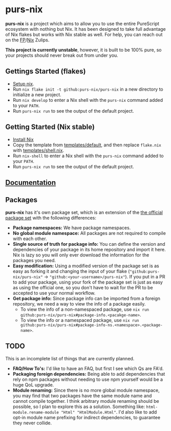 # purs-nix

**purs-nix** is a project which aims to allow you to use the entire PureScript ecosystem with nothing but Nix. It has been designed to take full advantage of Nix flakes but works with Nix stable as well. For help, you can reach out on the [FP](https://funprog.zulipchat.com/#narrow/stream/214955-PureScript)/[Nix](https://nixcommunity.zulipchat.com/#narrow/stream/285116-PureScript) Zulips.

**This project is currently unstable**, however, it is built to be 100% pure, so your projects should never break out from under you.

## Gettings Started (flakes)

- [Setup nix](docs/nix.md).
- Run `nix flake init -t github:purs-nix/purs-nix` in a new directory to initialize a new project.
- Run `nix develop` to enter a Nix shell with the `purs-nix` command added to your `PATH`.
- Run `purs-nix run` to see the output of the default project.

## Getting Started (Nix stable)

- [Install Nix](https://nixos.org/download.html#nix-quick-install)
- Copy the template from [templates/default](templates/default), and then replace `flake.nix` with [templates/shell.nix](templates/shell.nix).
- Run `nix-shell` to enter a Nix shell with the `purs-nix` command added to your `PATH`.
- Run `purs-nix run` to see the output of the default project.

## [Documentation](docs/README.md)

## Packages

**purs-nix** has it's own package set, which is an extension of the [the official package set](https://github.com/purescript/package-sets) with the following differences:
- **Package namespaces:** We have package namespaces.
- **No global module namespace:** All packages are not required to compile with each other.
- **Single source of truth for package info:** You can define the version and dependencies of your package in its home repository and import it here. Nix is lazy so you will only ever download the information for the packages you need.
- **Easy modification:** Using a modified version of the package set is as easy as forking it and changing the input of your flake (`"github:purs-nix/purs-nix"` -> `"github:<your-username>/purs-nix"`). If you put in a PR to add your package, using your fork of the package set is just as easy as using the official one, so you don't have to wait for the PR to be accepted to use your normal workflow.
- **Get package info:** Since package info can be imported from a foreign repository, we need a way to view the info of a package easily.
  - To view the info of a non-namespaced package, use `nix run github:purs-nix/purs-nix#package-info.<pacakge-name>`.
  - To view the info or a namespaced package, use `nix run github:purs-nix/purs-nix#package-info-ns.<namespace>.<package-name>`.

## TODO

This is an incomplete list of things that are currently planned.

- **FAQ/How To's:** I'd like to have an FAQ, but first I see which Qs are FA'd.
- **Packaging foreign dependencies:** Being able to add dependencies that rely on npm packages without needing to use npm yourself would be a huge QoL upgrade.
- **Module renaming:** Since there is no more global module namespace, you may find that two packages have the same module name and cannot compile together. I think arbitrary module renaming should be possible, so I plan to explore this as a solution. Something like: `html-module.rename-module "Html" "HtmlModule.Html"`. I'd also like to add opt-in module name prefixing for indirect dependencies, to guarantee they never collide.

